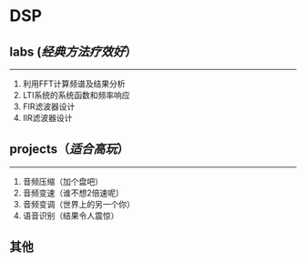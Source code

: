 
# DSP


## labs (*经典方法疗效好*）
---

 1. 利用FFT计算频谱及结果分析
 2. LTI系统的系统函数和频率响应
 3. FIR滤波器设计
 4.  IIR滤波器设计
  
## projects（*适合高玩*）
---

1. 音频压缩（加个盘吧）
2. 音频变速（谁不想2倍速呢）
3. 音频变调（世界上的另一个你）
4. 语音识别（结果令人震惊）
   
## 其他
